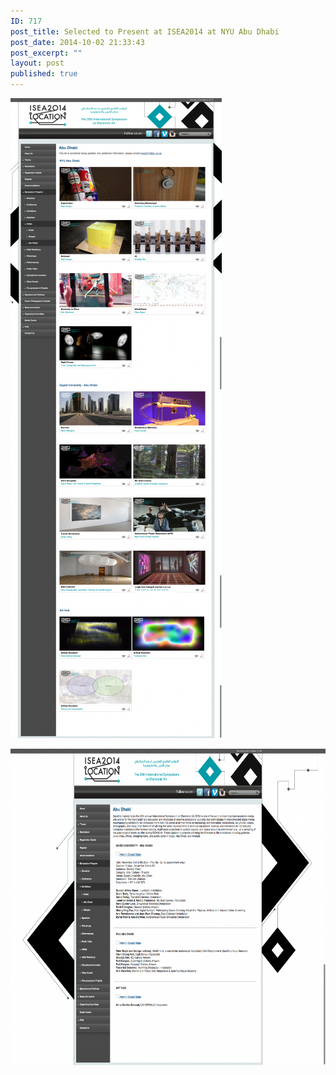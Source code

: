 ```yaml
---
ID: 717
post_title: Selected to Present at ISEA2014 at NYU Abu Dhabi
post_date: 2014-10-02 21:33:43
post_excerpt: ""
layout: post
published: true
---
```

<a href="/uploads/2014/10/ISEA-Abu-Dhabi.png"><img class="alignnone size-large wp-image-731" src="/uploads/2014/10/ISEA-Abu-Dhabi-338x1024.png" alt="ISEA - Abu Dhabi" width="338" height="1024" /></a>

<!--more-->

<a href="/uploads/2014/10/Abu-Dhabi.png"><img class="alignnone size-large wp-image-718" src="/uploads/2014/10/Abu-Dhabi-1024x811.png" alt="Abu Dhabi" width="640" height="506" /></a>